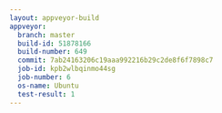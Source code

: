 ```yaml
---
layout: appveyor-build
appveyor:
  branch: master
  build-id: 51878166
  build-number: 649
  commit: 7ab24163206c19aaa992216b29c2de8f6f7898c7
  job-id: kpb2wlbqinmo44sg
  job-number: 6
  os-name: Ubuntu
  test-result: 1
---
```


